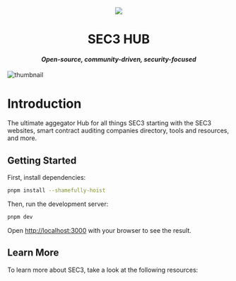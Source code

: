 <div align="center">
 <img src="https://github.com/darkgrovelabs/sec3hub/assets/7522096/840ba832-b607-4746-9a7b-aa4f8e1dfe39" align="center" />
</div>  
<h1 align="center">
  SEC3 HUB
</h1>


<h4 align="center">
<i>Open-source, community-driven, security-focused</i>
</h4>

![thumbnail](https://github.com/darkgrovelabs/sec3hub/assets/7522096/46f002ba-2784-40dd-ad41-1185f5be7a5f)

# Introduction

The ultimate aggegator Hub for all things SEC3 starting with the SEC3 websites, smart contract auditing companies directory, tools and resources, and more.

## Getting Started

First, install dependencies:

```bash
pnpm install --shamefully-hoist
```

Then, run the development server:

```bash
pnpm dev
```

Open [http://localhost:3000](http://localhost:3000) with your browser to see the result.

## Learn More

To learn more about SEC3, take a look at the following resources:
